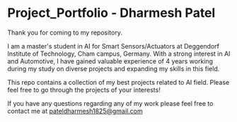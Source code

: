 # Project_Portfolio - Dharmesh Patel
Thank you for coming to my repository.

I am a master's student in AI for Smart Sensors/Actuators at Deggendorf Institute of Technology, Cham campus, Germany. With a strong interest in AI and Automotive, I have gained valuable experience of 4 years working during my study on diverse projects and expanding my skills in this field.

This repo contains a collection of my best projects related to AI field. Please feel free to go through the projects of your interests!

If you have any questions regarding any of my work please feel free to contact me at pateldharmesh1825@gmail.com
